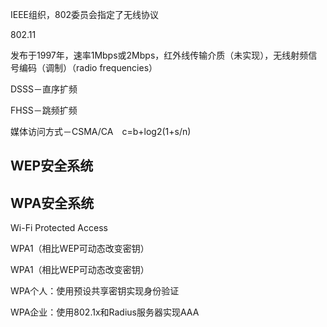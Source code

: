 IEEE组织，802委员会指定了无线协议

802.11

发布于1997年，速率1Mbps或2Mbps，红外线传输介质（未实现），无线射频信号编码（调制）（radio frequencies）

DSSS－直序扩频

FHSS－跳频扩频

媒体访问方式－CSMA/CA　c=b+log2(1+s/n)

## WEP安全系统



## WPA安全系统

Wi-Fi Protected Access

WPA1（相比WEP可动态改变密钥）

WPA1（相比WEP可动态改变密钥）

WPA个人：使用预设共享密钥实现身份验证

WPA企业：使用802.1x和Radius服务器实现AAA